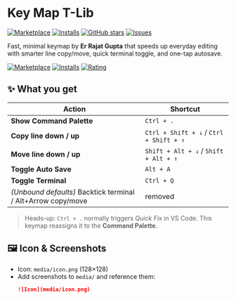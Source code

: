# Key Map T-Lib


[![Marketplace](https://vsmarketplacebadges.dev/version-short/RajatGupta.t-lib.svg)](https://marketplace.visualstudio.com/items?itemName=RajatGupta.t-lib)
[![Installs](https://vsmarketplacebadges.dev/installs-short/RajatGupta.t-lib.svg)](https://marketplace.visualstudio.com/items?itemName=RajatGupta.t-lib)
[![GitHub stars](https://img.shields.io/github/stars/ngdev3/t-lib.svg?style=flat)](https://github.com/ngdev3/t-lib)
[![Issues](https://img.shields.io/github/issues/ngdev3/t-lib.svg?style=flat)](https://github.com/ngdev3/t-lib/issues)



Fast, minimal keymap by **Er Rajat Gupta** that speeds up everyday editing with smarter line copy/move, quick terminal toggle, and one-tap autosave.

[![Marketplace](https://vsmarketplacebadges.dev/version-short/RajatGupta.t-lib.svg)](https://marketplace.visualstudio.com/items?itemName=RajatGupta.t-lib)
[![Installs](https://vsmarketplacebadges.dev/installs-short/RajatGupta.t-lib.svg)](https://marketplace.visualstudio.com/items?itemName=RajatGupta.t-lib)
[![Rating](https://vsmarketplacebadges.dev/rating-star/RajatGupta.t-lib.svg)](https://marketplace.visualstudio.com/items?itemName=RajatGupta.t-lib)

## ✨ What you get

| Action | Shortcut |
| --- | --- |
| **Show Command Palette** | `Ctrl + .` |
| **Copy line down / up** | `Ctrl + Shift + ↓` / `Ctrl + Shift + ↑` |
| **Move line down / up** | `Shift + Alt + ↓` / `Shift + Alt + ↑` |
| **Toggle Auto Save** | `Alt + A` |
| **Toggle Terminal** | `Ctrl + Q` |
| *(Unbound defaults)* Backtick terminal / Alt+Arrow copy/move | removed |

> Heads-up: `Ctrl + .` normally triggers *Quick Fix* in VS Code. This keymap reassigns it to the **Command Palette**.

## 🖼 Icon & Screenshots
- Icon: `media/icon.png` (128×128)
- Add screenshots to `media/` and reference them:
  ```md
  ![Icon](media/icon.png)
